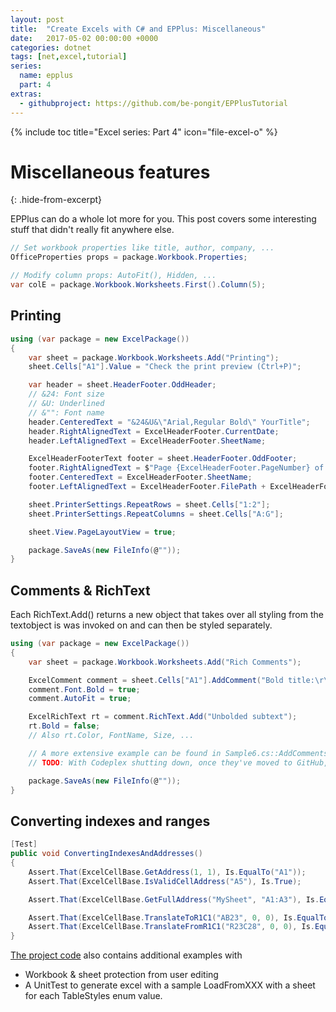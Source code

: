 ```yaml
---
layout: post
title:  "Create Excels with C# and EPPlus: Miscellaneous"
date:   2017-05-02 00:00:00 +0000
categories: dotnet
tags: [net,excel,tutorial]
series:
  name: epplus
  part: 4
extras:
  - githubproject: https://github.com/be-pongit/EPPlusTutorial
---
```


{% include toc title="Excel series: Part 4" icon="file-excel-o" %}

# Miscellaneous features
{: .hide-from-excerpt}

EPPlus can do a whole lot more for you. This post covers some interesting stuff that didn't really fit anywhere else.

<!--more-->

```c#
// Set workbook properties like title, author, company, ...
OfficeProperties props = package.Workbook.Properties;

// Modify column props: AutoFit(), Hidden, ...
var colE = package.Workbook.Worksheets.First().Column(5);
```

## Printing
```c#
using (var package = new ExcelPackage())
{
	var sheet = package.Workbook.Worksheets.Add("Printing");
	sheet.Cells["A1"].Value = "Check the print preview (Ctrl+P)";

	var header = sheet.HeaderFooter.OddHeader;
	// &24: Font size
	// &U: Underlined
	// &"": Font name
	header.CenteredText = "&24&U&\"Arial,Regular Bold\" YourTitle";
	header.RightAlignedText = ExcelHeaderFooter.CurrentDate;
	header.LeftAlignedText = ExcelHeaderFooter.SheetName;

	ExcelHeaderFooterText footer = sheet.HeaderFooter.OddFooter;
	footer.RightAlignedText = $"Page {ExcelHeaderFooter.PageNumber} of {ExcelHeaderFooter.NumberOfPages}";
	footer.CenteredText = ExcelHeaderFooter.SheetName;
	footer.LeftAlignedText = ExcelHeaderFooter.FilePath + ExcelHeaderFooter.FileName;

	sheet.PrinterSettings.RepeatRows = sheet.Cells["1:2"];
	sheet.PrinterSettings.RepeatColumns = sheet.Cells["A:G"];

	sheet.View.PageLayoutView = true;

	package.SaveAs(new FileInfo(@""));
}
```


## Comments &amp; RichText

Each RichText.Add() returns a new object that takes over all styling from the textobject is was invoked on
and can then be styled separately.

```c#
using (var package = new ExcelPackage())
{
	var sheet = package.Workbook.Worksheets.Add("Rich Comments");

	ExcelComment comment = sheet.Cells["A1"].AddComment("Bold title:\r\n", "evil corp");
	comment.Font.Bold = true;
	comment.AutoFit = true;

	ExcelRichText rt = comment.RichText.Add("Unbolded subtext");
	rt.Bold = false;
	// Also rt.Color, FontName, Size, ...

	// A more extensive example can be found in Sample6.cs::AddComments of the official examples project
	// TODO: With Codeplex shutting down, once they've moved to GitHub, add url to Sample6 here

	package.SaveAs(new FileInfo(@""));
}
```


## Converting indexes and ranges

```c#
[Test]
public void ConvertingIndexesAndAddresses()
{
	Assert.That(ExcelCellBase.GetAddress(1, 1), Is.EqualTo("A1"));
	Assert.That(ExcelCellBase.IsValidCellAddress("A5"), Is.True);

	Assert.That(ExcelCellBase.GetFullAddress("MySheet", "A1:A3"), Is.EqualTo("'MySheet'!A1:A3"));

	Assert.That(ExcelCellBase.TranslateToR1C1("AB23", 0, 0), Is.EqualTo("R[23]C[28]"));
	Assert.That(ExcelCellBase.TranslateFromR1C1("R23C28", 0, 0), Is.EqualTo("$AB$23"));
}
```

[The project code][github-project] also contains additional examples with

- Workbook & sheet protection from user editing
- A UnitTest to generate excel with a sample LoadFromXXX with a sheet for each TableStyles enum value.

[github-project]: https://github.com/be-pongit/EPPlusTutorial
